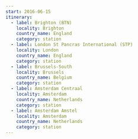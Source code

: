 ```yaml
---
start: 2016-06-15
itinerary:
  - label: Brighton (BTN)
    locality: Brighton
    country_name: England
    category: station
  - label: London St Pancras International (STP)
    locality: London
    country_name: England
    category: station
  - label: Brussels-South
    locality: Brussels
    country_name: Belgium
    category: station
  - label: Amsterdam Centraal
    locality: Amsterdam
    country_name: Netherlands
    category: station
  - label: Amsterdam Amstel
    locality: Amsterdam
    country_name: Netherlands
    category: station
---
```

